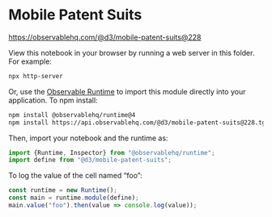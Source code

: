 # Mobile Patent Suits

https://observablehq.com/@d3/mobile-patent-suits@228

View this notebook in your browser by running a web server in this folder. For
example:

```sh
npx http-server
```

Or, use the [Observable Runtime](https://github.com/observablehq/runtime) to
import this module directly into your application. To npm install:

```sh
npm install @observablehq/runtime@4
npm install https://api.observablehq.com/@d3/mobile-patent-suits@228.tgz?v=3
```

Then, import your notebook and the runtime as:

```js
import {Runtime, Inspector} from "@observablehq/runtime";
import define from "@d3/mobile-patent-suits";
```

To log the value of the cell named “foo”:

```js
const runtime = new Runtime();
const main = runtime.module(define);
main.value("foo").then(value => console.log(value));
```
